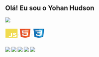 ## Olá! Eu sou o Yohan Hudson <!-- um estudante de Analise e desenvolcimento de Sistemas(ADS) / Spetech High School! -->

<div align="start"> 
  <a href="https://github.com/yohanhudson">
  <img height="180em" src="https://github-readme-stats.vercel.app/api?username=yohanhudson&show_icons=true&theme=dark&include_all_commits=true&count_private=true"/>
</div>
  <!--img align="right" alt="Yohan-pic" height="250" style="border-radius:50px;" src="https://cdn.donmai.us/sample/67/0c/__surtr_and_surtr_arknights_drawn_by_lancefate__sample-670c390b9eff3267c4f03f581e161a47.jpg"!-->
  </div>
  <div style="display: inline_block"><br>
  <img align="center" alt="Yohan-Js" height="30" width="40" src="https://raw.githubusercontent.com/devicons/devicon/master/icons/javascript/javascript-plain.svg">
  <img align="center" alt="Yohan-HTML" height="30" width="40" src="https://raw.githubusercontent.com/devicons/devicon/master/icons/html5/html5-original.svg">
  <img align="center" alt="Yohan-CSS" height="30" width="40" src="https://raw.githubusercontent.com/devicons/devicon/master/icons/css3/css3-original.svg">
</div>
  
  ##
  
  <div> 
  <a href="https://www.instagram.com/yohan.hudson/" target="_blank"><img src="https://img.shields.io/badge/-Instagram-%23E4405F?style=for-the-badge&logo=instagram&logoColor=white" target="_blank"></a>
 	<a href="https://www.twitch.tv/yohanhudson" target="_blank"><img src="https://img.shields.io/badge/Twitch-9146FF?style=for-the-badge&logo=twitch&logoColor=white" target="_blank"></a>
 <a href="https://discord.gg/j8Jhb7Vf" target="_blank"><img src="https://img.shields.io/badge/Discord-7289DA?style=for-the-badge&logo=discord&logoColor=white" target="_blank"></a> 
  <a href = "mailto:contatoyohan.hudson@gmail.com"><img src="https://img.shields.io/badge/-Gmail-%23333?style=for-the-badge&logo=gmail&logoColor=white" target="_blank"></a>
  <a href="https://www.linkedin.com/in/yohan-torquato-arcas-hudson-9727b9201/" target="_blank"><img src="https://img.shields.io/badge/-LinkedIn-%230077B5?style=for-the-badge&logo=linkedin&logoColor=white" target="_blank"></a> 
</div>

<!-- so pra constar queria por uma foto de anime aqui!-->
